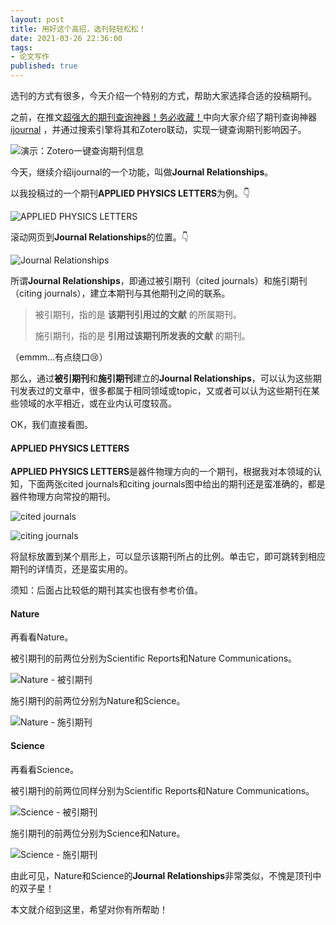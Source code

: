 ```yaml
---
layout: post
title: 用好这个高招，选刊轻轻松松！
date: 2021-03-26 22:36:00
tags: 
- 论文写作
published: true
---
```




选刊的方式有很多，今天介绍一个特别的方式，帮助大家选择合适的投稿期刊。

之前，在推文[超强大的期刊查询神器！务必收藏！](https://mp.weixin.qq.com/s/3UDYRpyd0KJEOw2yRuZCPg)中向大家介绍了期刊查询神器[ijournal](https://ijournal.topeditsci.com/home "ijournal") ，并通过搜索引擎将其和Zotero联动，实现一键查询期刊影响因子。



![演示：Zotero一键查询期刊信息](https://figurebed-iseex.oss-cn-hangzhou.aliyuncs.com/img/20210115164017.gif)

今天，继续介绍ijournal的一个功能，叫做**Journal Relationships**。

以我投稿过的一个期刊**APPLIED PHYSICS LETTERS**为例。👇

![APPLIED PHYSICS LETTERS](https://figurebed-iseex.oss-cn-hangzhou.aliyuncs.com/img/20210325193138.png)

滚动网页到**Journal Relationships**的位置。👇

![Journal Relationships](https://figurebed-iseex.oss-cn-hangzhou.aliyuncs.com/img/20210325193323.png)

所谓**Journal Relationships**，即通过被引期刊（cited journals）和施引期刊（citing journals），建立本期刊与其他期刊之间的联系。


> 被引期刊，指的是 **该期刊引用过的文献** 的所属期刊。
>
> 施引期刊，指的是 **引用过该期刊所发表的文献** 的期刊。

（emmm...有点绕口😢）

那么，通过**被引期刊**和**施引期刊**建立的**Journal Relationships**，可以认为这些期刊发表过的文章中，很多都属于相同领域或topic，又或者可以认为这些期刊在某些领域的水平相近，或在业内认可度较高。

OK，我们直接看图。

#### APPLIED PHYSICS LETTERS

**APPLIED PHYSICS LETTERS**是器件物理方向的一个期刊，根据我对本领域的认知，下面两张cited journals和citing journals图中给出的期刊还是蛮准确的，都是器件物理方向常投的期刊。

![cited journals](https://figurebed-iseex.oss-cn-hangzhou.aliyuncs.com/img/20210325194759.png)

![citing journals](https://figurebed-iseex.oss-cn-hangzhou.aliyuncs.com/img/20210325194818.png)


将鼠标放置到某个扇形上，可以显示该期刊所占的比例。单击它，即可跳转到相应期刊的详情页，还是蛮实用的。

须知：后面占比较低的期刊其实也很有参考价值。

#### Nature

再看看Nature。

被引期刊的前两位分别为Scientific Reports和Nature Communications。

![ Nature - 被引期刊](https://figurebed-iseex.oss-cn-hangzhou.aliyuncs.com/img/20210325195811.png)

施引期刊的前两位分别为Nature和Science。

![Nature - 施引期刊](https://figurebed-iseex.oss-cn-hangzhou.aliyuncs.com/img/20210325200017.png)

#### Science


再看看Science。

被引期刊的前两位同样分别为Scientific Reports和Nature Communications。

![Science - 被引期刊](https://figurebed-iseex.oss-cn-hangzhou.aliyuncs.com/img/20210325200405.png)

施引期刊的前两位分别为Science和Nature。


![Science - 施引期刊](https://figurebed-iseex.oss-cn-hangzhou.aliyuncs.com/img/20210325200521.png)

由此可见，Nature和Science的**Journal Relationships**非常类似，不愧是顶刊中的双子星！

本文就介绍到这里，希望对你有所帮助！